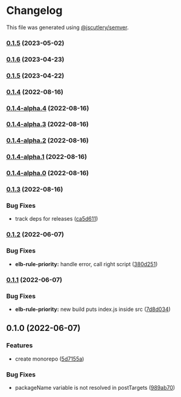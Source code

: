 # Changelog

This file was generated using [@jscutlery/semver](https://github.com/jscutlery/semver).

### [0.1.5](https://github.com/justicointeractive/ji-constructs/compare/elb-rule-priority-0.1.4...elb-rule-priority-0.1.5) (2023-05-02)

### [0.1.6](https://github.com/justicointeractive/ji-constructs/compare/elb-rule-priority-0.1.5...elb-rule-priority-0.1.6) (2023-04-23)

### [0.1.5](https://github.com/justicointeractive/ji-constructs/compare/elb-rule-priority-0.1.4...elb-rule-priority-0.1.5) (2023-04-22)

### [0.1.4](https://github.com/justicointeractive/ji-constructs/compare/elb-rule-priority-0.1.4-alpha.4...elb-rule-priority-0.1.4) (2022-08-16)

### [0.1.4-alpha.4](https://github.com/justicointeractive/ji-constructs/compare/elb-rule-priority-0.1.4-alpha.3...elb-rule-priority-0.1.4-alpha.4) (2022-08-16)

### [0.1.4-alpha.3](https://github.com/justicointeractive/ji-constructs/compare/elb-rule-priority-0.1.4-alpha.2...elb-rule-priority-0.1.4-alpha.3) (2022-08-16)

### [0.1.4-alpha.2](https://github.com/justicointeractive/ji-constructs/compare/elb-rule-priority-0.1.4-alpha.1...elb-rule-priority-0.1.4-alpha.2) (2022-08-16)

### [0.1.4-alpha.1](https://github.com/justicointeractive/ji-constructs/compare/elb-rule-priority-0.1.4-alpha.0...elb-rule-priority-0.1.4-alpha.1) (2022-08-16)

### [0.1.4-alpha.0](https://github.com/justicointeractive/ji-constructs/compare/elb-rule-priority-0.1.3...elb-rule-priority-0.1.4-alpha.0) (2022-08-16)

### [0.1.3](https://github.com/justicointeractive/ji-constructs/compare/elb-rule-priority-0.1.2...elb-rule-priority-0.1.3) (2022-08-16)


### Bug Fixes

* track deps for releases ([ca5d611](https://github.com/justicointeractive/ji-constructs/commit/ca5d611712fcce34340866388f56f3dec6356869))

### [0.1.2](https://github.com/justicointeractive/ji-constructs/compare/elb-rule-priority-0.1.1...elb-rule-priority-0.1.2) (2022-06-07)


### Bug Fixes

* **elb-rule-priority:** handle error, call right script ([380d251](https://github.com/justicointeractive/ji-constructs/commit/380d251d0ffa695afb6547909b1c3767b59608ff))

### [0.1.1](https://github.com/justicointeractive/ji-constructs/compare/elb-rule-priority-0.1.0...elb-rule-priority-0.1.1) (2022-06-07)


### Bug Fixes

* **elb-rule-priority:** new build puts index.js inside src ([7d8d034](https://github.com/justicointeractive/ji-constructs/commit/7d8d03498081a96cd70b596c92fabfce2011e388))

## 0.1.0 (2022-06-07)


### Features

* create monorepo ([5d7155a](https://github.com/justicointeractive/ji-constructs/commit/5d7155a88841822fa7c984658f95ebf36d56af6e))


### Bug Fixes

* packageName variable is not resolved in postTargets ([989ab70](https://github.com/justicointeractive/ji-constructs/commit/989ab70521d1895358447f136a1817221c03281e))
